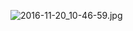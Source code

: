 



![2016-11-20_10-46-59.jpg](https://openfilecdn.upupmo.com/upupmo-article/mac/basic/mac-system-11-auto-close-screen.png)
